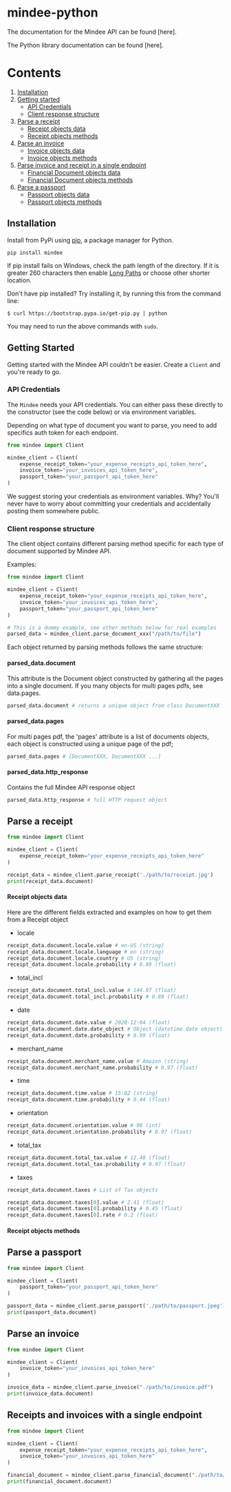 # mindee-python


The documentation for the Mindee API can be found [here].

The Python library documentation can be found [here].

# Contents

1. [Installation](#installation)
2. [Getting started](#getting-started)
    * [API Credentials](#api-credentials)
    * [Client response structure](#client-response-structure)
3. [Parse a receipt](#components)
    * [Receipt objects data](#receipt-objects-data)
    * [Receipt objects methods](#receipt-objects-methods)
4. [Parse an invoice](#components)
    * [Invoice objects data](#receipt-objects-data)
    * [Invoice objects methods](#receipt-objects-methods)
5. [Parse invoice and receipt in a single endpoint](#components)
    * [Financial Document objects data](#receipt-objects-data)
    * [Financial Document objects methods](#receipt-objects-methods)
6. [Parse a passport](#components)
    * [Passport objects data](#receipt-objects-data)
    * [Passport objects methods](#receipt-objects-methods)

## Installation

Install from PyPi using [pip](https://pip.pypa.io/en/latest/), a
package manager for Python.

    pip install mindee

If pip install fails on Windows, check the path length of the directory. If it is greater 260 characters then enable [Long Paths](https://docs.microsoft.com/en-us/windows/win32/fileio/maximum-file-path-limitation) or choose other shorter location.

Don't have pip installed? Try installing it, by running this from the command
line:

    $ curl https://bootstrap.pypa.io/get-pip.py | python

You may need to run the above commands with `sudo`.

## Getting Started

Getting started with the Mindee API couldn't be easier. Create a
`Client` and you're ready to go.

### API Credentials

The `Mindee` needs your API credentials. You can either pass these
directly to the constructor (see the code below) or via environment variables.

Depending on what type of document you want to parse, you need to add
specifics auth token for each endpoint.
```python
from mindee import Client

mindee_client = Client(
    expense_receipt_token="your_expense_receipts_api_token_here",
    invoice_token="your_invoices_api_token_here",
    passport_token="your_passport_api_token_here"
)
```

We suggest storing your credentials as environment variables. Why? You'll never
have to worry about committing your credentials and accidentally posting them
somewhere public.

### Client response structure

The client object contains different parsing method specific for each type of
 document supported by Mindee API.
 
Examples: 

```python
from mindee import Client

mindee_client = Client(
    expense_receipt_token="your_expense_receipts_api_token_here",
    invoice_token="your_invoices_api_token_here",
    passport_token="your_passport_api_token_here"
)

# This is a dummy example, see other methods below for real examples
parsed_data = mindee_client.parse_document_xxx("/path/to/file")
```

Each object returned by parsing methods follows the same structure:

#### parsed_data.document
This attribute is the Document object constructed by gathering all the pages into a 
single document. If you many objects for multi pages pdfs, see data.pages.
```python
parsed_data.document # returns a unique object from class DocumentXXX
```


#### parsed_data.pages
For multi pages pdf, the 'pages' attribute is a list of documents objects, each object 
is constructed using a unique page of the pdf;
```python
parsed_data.pages # [DocumentXXX, DocumentXXX ...] 
```


#### parsed_data.http_response
Contains the full Mindee API response object
 ```python
parsed_data.http_response # full HTTP request object 
```

## Parse a receipt

```python
from mindee import Client

mindee_client = Client(
    expense_receipt_token="your_expense_receipts_api_token_here"
)

receipt_data = mindee_client.parse_receipt('./path/to/receipt.jpg')
print(receipt_data.document)
```

#### Receipt objects data
Here are the different fields extracted and examples on how to get them from a Receipt object
* locale
```python
receipt_data.document.locale.value # en-US (string)
receipt_data.document.locale.language # en (string)
receipt_data.document.locale.country # US (string)
receipt_data.document.locale.probability # 0.89 (float)
```
* total_incl
```python
receipt_data.document.total_incl.value # 144.97 (float)
receipt_data.document.total_incl.probability # 0.89 (float)
```
* date
```python
receipt_data.document.date.value # 2020-12-04 (float)
receipt_data.document.date.date_object # Object (datetime.date object)
receipt_data.document.date.probability # 0.99 (float)
```
* merchant_name
```python
receipt_data.document.merchant_name.value # Amazon (string)
receipt_data.document.merchant_name.probability # 0.97 (float)
```
* time
```python
receipt_data.document.time.value # 15:02 (string)
receipt_data.document.time.probability # 0.44 (float)
```
* orientation
```python
receipt_data.document.orientation.value # 90 (int)
receipt_data.document.orientation.probability # 0.97 (float)
```
* total_tax
```python
receipt_data.document.total_tax.value # 12.48 (float)
receipt_data.document.total_tax.probability # 0.97 (float)
```
* taxes
```python
receipt_data.document.taxes # List of Tax objects

receipt_data.document.taxes[0].value # 2.41 (float)
receipt_data.document.taxes[0].probability # 0.45 (float)
receipt_data.document.taxes[0].rate # 0.2 (float)
```

#### Receipt objects methods

## Parse a passport

```python
from mindee import Client

mindee_client = Client(
    passport_token="your_passport_api_token_here"
)

passport_data = mindee_client.parse_passport('./path/to/passport.jpeg')
print(passport_data.document)

```


## Parse an invoice

```python
from mindee import Client

mindee_client = Client(
    invoice_token="your_invoices_api_token_here"
)

invoice_data = mindee_client.parse_invoice("./path/to/invoice.pdf")
print(invoice_data.document)
```


## Receipts and invoices with a single endpoint

```python
from mindee import Client

mindee_client = Client(
    expense_receipt_token="your_expense_receipts_api_token_here",
    invoice_token="your_invoices_api_token_here"
)

financial_document = mindee_client.parse_financial_document("./path/to/invoice.pdf/or/receipt.jpg")
print(financial_document.document)
```

